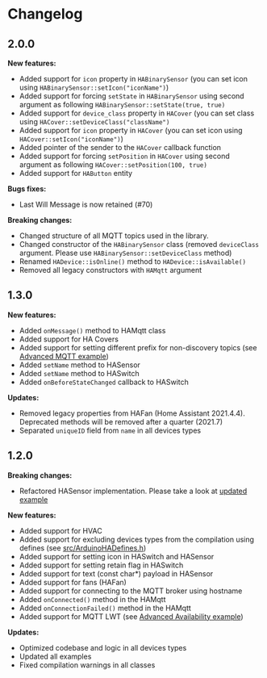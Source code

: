 # Changelog

## 2.0.0

**New features:**

* Added support for `icon` property in `HABinarySensor` (you can set icon using `HABinarySensor::setIcon("iconName")`)
* Added support for forcing `setState` in `HABinarySensor` using second argument as following `HABinarySensor::setState(true, true)`
* Added support for `device_class` property in `HACover` (you can set class using `HACover::setDeviceClass("className")`
* Added support for `icon` property in `HACover` (you can set icon using `HACover::setIcon("iconName")`)
* Added pointer of the sender to the `HACover` callback function
* Added support for forcing `setPosition` in `HACover` using second argument as following `HACover::setPosition(100, true)`
* Added support for `HAButton` entity

**Bugs fixes:**
* Last Will Message is now retained (#70)

**Breaking changes:**

* Changed structure of all MQTT topics used in the library.
* Changed constructor of the `HABinarySensor` class (removed `deviceClass` argument. Please use `HABinarySensor::setDeviceClass` method)
* Renamed `HADevice::isOnline()` method to `HADevice::isAvailable()`
* Removed all legacy constructors with `HAMqtt` argument

## 1.3.0

**New features:**
* Added `onMessage()` method to HAMqtt class
* Added support for HA Covers
* Added support for setting different prefix for non-discovery topics (see [Advanced MQTT example](examples/mqtt-advanced/mqtt-advanced.ino))
* Added `setName` method to HASensor
* Added `setName` method to HASwitch
* Added `onBeforeStateChanged` callback to HASwitch

**Updates:**
* Removed legacy properties from HAFan (Home Assistant 2021.4.4). Deprecated methods will be removed after a quarter (2021.7)
* Separated `uniqueID` field from `name` in all devices types

## 1.2.0

**Breaking changes:**
* Refactored HASensor implementation. Please take a look at [updated example](examples/sensor/sensor.ino)

**New features:**
* Added support for HVAC
* Added support for excluding devices types from the compilation using defines (see [src/ArduinoHADefines.h](src/ArduinoHADefines.h))
* Added support for setting icon in HASwitch and HASensor
* Added support for setting retain flag in HASwitch
* Added support for text (const char*) payload in HASensor
* Added support for fans (HAFan)
* Added support for connecting to the MQTT broker using hostname
* Added `onConnected()` method in the HAMqtt
* Added `onConnectionFailed()` method in the HAMqtt
* Added support for MQTT LWT (see [Advanced Availability example](examples/advanced-availability/advanced-availability.ino))

**Updates:**
* Optimized codebase and logic in all devices types
* Updated all examples
* Fixed compilation warnings in all classes
